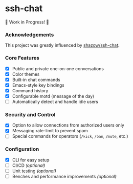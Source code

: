 # ssh-chat

🚧 Work in Progress! 🚧

### Acknowledgements

This project was greatly influenced by [shazow/ssh-chat](https://github.com/shazow/ssh-chat).

### Core Features

- [x] Public and private one-on-one conversations
- [x] Color themes
- [x] Built-in chat commands
- [x] Emacs-style key bindings
- [x] Command history
- [x] Configurable motd (message of the day)
- [ ] Automatically detect and handle idle users

### Security and Control

- [x] Option to allow connections from authorized users only
- [x] Messaging rate-limit to prevent spam
- [ ] Special commands for operators (`/kick`, `/ban`, `/mute`, etc.)

### Configuration

- [x] CLI for easy setup
- [ ] CI/CD _(optional)_
- [ ] Unit testing _(optional)_
- [ ] Benches and performance improvements _(optional)_
